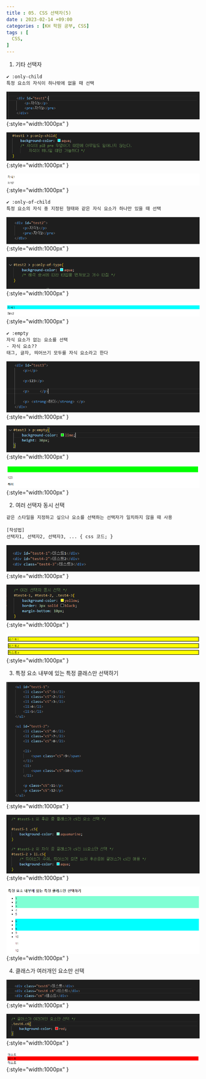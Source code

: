 ```yaml
---
title : 05. CSS 선택자(5)
date : 2023-02-14 +09:00
categories : [KH 학원 공부, CSS]
tags : [
  CSS,
]
---
```

<!-- ![](/assets/img/CSS/aaaa.png){:style="border:1px solid #eaeaea; border-radius: 7px; padding: 0px;" } -->
<!-- ![](/assets/img/CSS/selector22.png){:style="width:1000px" } -->

1) 기타 선택자

```html
✔ :only-child
특정 요소의 자식이 하나밖에 없을 때 선택
```

![](/assets/img/CSS/selector32.png){:style="width:1000px" }

![](/assets/img/CSS/selector33.png){:style="width:1000px" }

![](/assets/img/CSS/selector34.png){:style="width:1000px" }

```html
✔ :only-of-child
특정 요소의 자식 중 지정된 형태와 같은 자식 요소가 하나만 있을 때 선택
```

![](/assets/img/CSS/selector35.png){:style="width:1000px" }

![](/assets/img/CSS/selector36.png){:style="width:1000px" }

![](/assets/img/CSS/selector37.png){:style="width:1000px" }

```html
✔ :empty
자식 요소가 없는 요소를 선택
- 자식 요소??
태그, 글자, 띄어쓰기 모두를 자식 요소라고 한다
```

![](/assets/img/CSS/selector38.png){:style="width:1000px" }

![](/assets/img/CSS/selector39.png){:style="width:1000px" }

![](/assets/img/CSS/selector40.png){:style="width:1000px" }

2) 여러 선택자 동시 선택

```html
같은 스타일을 지정하고 싶으나 요소를 선택하는 선택자가 일치하지 않을 때 사용

[작성법]
선택자1, 선택자2, 선택자3, ... { css 코드; }
```

![](/assets/img/CSS/selector41.png){:style="width:1000px" }

![](/assets/img/CSS/selector42.png){:style="width:1000px" }

![](/assets/img/CSS/selector43.png){:style="width:1000px" }

3) 특정 요소 내부에 있는 특정 클래스만 선택하기

![](/assets/img/CSS/selector44.png){:style="width:1000px" }

![](/assets/img/CSS/selector45.png){:style="width:1000px" }

![](/assets/img/CSS/selector46.png){:style="width:1000px" }

4) 클래스가 여러개인 요소만 선택

![](/assets/img/CSS/selector47.png){:style="width:1000px" }

![](/assets/img/CSS/selector48.png){:style="width:1000px" }

![](/assets/img/CSS/selector49.png){:style="width:1000px" }
